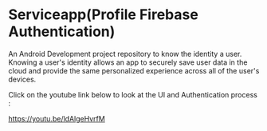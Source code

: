# Serviceapp(Profile Firebase Authentication)

An Android Development project repository to know the identity  a user. Knowing a user's identity allows an app to securely save user data in the cloud and provide the same personalized experience across all of the user's devices.

Click on the youtube link below to look at the UI and  Authentication process :


https://youtu.be/ldAlgeHvrfM


